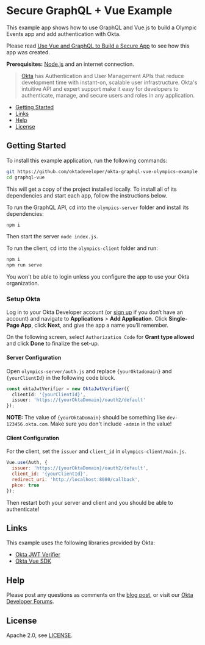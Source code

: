 # Secure GraphQL + Vue Example

This example app shows how to use GraphQL and Vue.js to build a Olympic Events app and add authentication with Okta.

Please read [Use Vue and GraphQL to Build a Secure App](https://developer.okta.com/blog/2019/11/11/graphql-vue) to see how this app was created.

**Prerequisites:** [Node.js](https://nodejs.org/) and an internet connection.

> [Okta](https://developer.okta.com/) has Authentication and User Management APIs that reduce development time with instant-on, scalable user infrastructure. Okta's intuitive API and expert support make it easy for developers to authenticate, manage, and secure users and roles in any application.

* [Getting Started](#getting-started)
* [Links](#links)
* [Help](#help)
* [License](#license)

## Getting Started

To install this example application, run the following commands:

```bash
git https://github.com/oktadeveloper/okta-graphql-vue-olympics-example.git graphql-vue
cd graphql-vue
```

This will get a copy of the project installed locally. To install all of its dependencies and start each app, follow the instructions below.

To run the GraphQL API, cd into the `olympics-server` folder and install its dependencies:
 
```bash
npm i
```

Then start the server `node index.js`.

To run the client, cd into the `olympics-client` folder and run:
 
```bash
npm i
npm run serve
```

You won't be able to login unless you configure the app to use your Okta organization.

### Setup Okta

Log in to your Okta Developer account (or [sign up](https://developer.okta.com/signup/) if you don’t have an account) and navigate to **Applications** > **Add Application**. Click **Single-Page App**, click **Next**, and give the app a name you’ll remember. 

On the following screen, select `Authorization Code` for **Grant type allowed** and click **Done** to finalize the set-up.

#### Server Configuration

Open `olympics-server/auth.js` and replace `{yourOktadomain}` and `{yourClientId}` in the following code block. 

```ts
const oktaJwtVerifier = new OktaJwtVerifier({
  clientId: '{yourClientId}',
  issuer: 'https://{yourOktaDomain}/oauth2/default'
});
```

**NOTE:** The value of `{yourOktaDomain}` should be something like `dev-123456.okta.com`. Make sure you don't include `-admin` in the value!

#### Client Configuration

For the client, set the `issuer` and `client_id` in `olympics-client/main.js`.

```js
Vue.use(Auth, {
  issuer: 'https://{yourOktaDomain}/oauth2/default',
  client_id: '{yourClientId}',
  redirect_uri: 'http://localhost:8080/callback',
  pkce: true
});
```

Then restart both your server and client and you should be able to authenticate!

## Links

This example uses the following libraries provided by Okta:

* [Okta JWT Verifier](https://github.com/okta/okta-oidc-js/tree/master/packages/jwt-verifier)
* [Okta Vue SDK](https://github.com/okta/okta-oidc-js/tree/master/packages/okta-vue)

## Help

Please post any questions as comments on the [blog post](https://developer.okta.com/blog/2019/11/11/graphql-vue), or visit our [Okta Developer Forums](https://devforum.okta.com/). 

## License

Apache 2.0, see [LICENSE](LICENSE).
